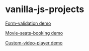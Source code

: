 # vanilla-js-projects
[Form-validation demo](https://anet199516.github.io/vanilla-js-projects/form-validation/)

[Movie-seats-booking demo](https://anet199516.github.io/vanilla-js-projects/movie-seats-booking/)

[Custom-video-player demo](https://anet199516.github.io/vanilla-js-projects/custom-video-player/)
